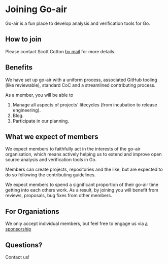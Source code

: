 # Joining Go-air

Go-air is a fun place to develop analysis and verification tools for Go.

## How to join

Please contact Scott Cotton [by mail](mailto://scott@mindowl.com) for more
details.

## Benefits

We have set up go-air with a uniform process, associated GitHub 
tooling (like reviewable), standard CoC and a streamlined 
contributing process.

As a member, you will be able to

1. Manage all aspects of projects' lifecycles (from incubation
to release engineering).
1. Blog.
1. Participate in our planning.

## What we expect of members

We expect members to faithfully act in the interests of the 
go-air organisation, which means actively helping us to 
extend and improve open source analysis and verification tools
in Go.

Members can create projects, repositories and the like, but 
are expected to do so following the contributing guidelines.

We expect members to spend a significant proportion of their go-air time
getting into each others work.  As a result, by joining you will benefit from
reviews, proposals, bug fixes from other members.

## For Organiations

We only accept individual members, but feel free to 
engage us via [a sponsorship](https://github.com/sponsors/go-air)

## Questions?

Contact us!









